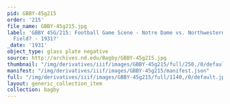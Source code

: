 ```yaml
---
pid: GBBY-45g215
order: '215'
file_name: GBBY-45g215.jpg
label: 'GBBY 45G/215: Football Game Scene - Notre Dame vs. Northwestern at Soldier
  Field? - 1931?'
_date: '1931'
object_type: glass plate negative
source: http://archives.nd.edu/Bagby/GBBY-45g215.jpg
thumbnail: "/img/derivatives/iiif/images/GBBY-45g215/full/250,/0/default.jpg"
manifest: "/img/derivatives/iiif/images/GBBY-45g215/manifest.json"
full: "/img/derivatives/iiif/images/GBBY-45g215/full/1140,/0/default.jpg"
layout: generic_collection_item
collection: bagby
---
```

